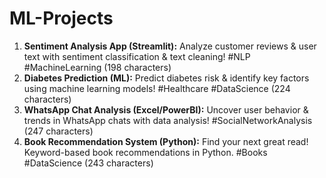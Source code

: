 # ML-Projects

1. **Sentiment Analysis App (Streamlit):** Analyze customer reviews & user text with sentiment classification & text cleaning!  #NLP #MachineLearning (198 characters)
2. **Diabetes Prediction (ML):**  Predict diabetes risk & identify key factors using machine learning models!  #Healthcare #DataScience (224 characters) 
3. **WhatsApp Chat Analysis (Excel/PowerBI):**  Uncover user behavior & trends in WhatsApp chats with data analysis!  #SocialNetworkAnalysis (247 characters)
4. **Book Recommendation System (Python):** Find your next great read! Keyword-based book recommendations in Python. #Books #DataScience (243 characters)
